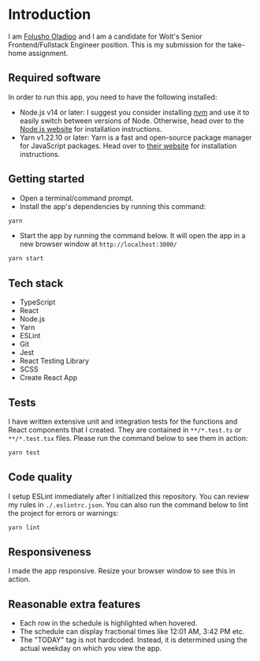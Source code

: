 # Introduction
I am [Folusho Oladipo](https://www.linkedin.com/in/folushooladipo/) and I am a candidate for Wolt's Senior Frontend/Fullstack Engineer position. This is my submission for the take-home assignment.

## Required software
In order to run this app, you need to have the following installed:
* Node.js v14 or later: I suggest you consider installing [nvm](https://github.com/nvm-sh/nvm) and use it to easily switch between versions of Node. Otherwise, head over to the [Node.js website](https://nodejs.org/en/) for installation instructions.
* Yarn v1.22.10 or later: Yarn is a fast and open-source package manager for JavaScript packages. Head over to [their website](https://yarnpkg.com/) for installation instructions.

## Getting started
* Open a terminal/command prompt.
* Install the app's dependencies by running this command:
```bash
yarn
```
* Start the app by running the command below. It will open the app in a new browser window at `http://localhost:3000/`
```bash
yarn start
```

## Tech stack
* TypeScript
* React
* Node.js
* Yarn
* ESLint
* Git
* Jest
* React Testing Library
* SCSS
* Create React App

## Tests
I have written extensive unit and integration tests for the functions and React components that I created. They are contained in `**/*.test.ts` or `**/*.test.tsx` files. Please run the command below to see them in action:
```bash
yarn test
````

## Code quality
I setup ESLint immediately after I initialized this repository. You can review my rules in `./.eslintrc.json`. You can also run the command below to lint the project for errors or warnings:
```bash
yarn lint
```

## Responsiveness
I made the app responsive. Resize your browser window to see this in action.

## Reasonable extra features
- Each row in the schedule is highlighted when hovered.
- The schedule can display fractional times like 12:01 AM, 3:42 PM etc.
- The "TODAY" tag is not hardcoded. Instead, it is determined using the actual weekday on which you view the app.
